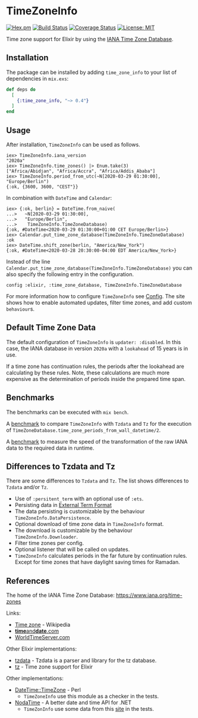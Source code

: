 # TimeZoneInfo
[![Hex.pm](https://img.shields.io/hexpm/v/time_zone_info.svg)](https://hex.pm/packages/time_zone_info)
[![Build Status](https://travis-ci.org/hrzndhrn/time_zone_info.svg?branch=master)](https://travis-ci.org/hrzndhrn/time_zone_info)
[![Coverage Status](https://coveralls.io/repos/github/hrzndhrn/time_zone_info/badge.svg)](https://coveralls.io/github/hrzndhrn/time_zone_info)
[![License: MIT](https://img.shields.io/badge/License-MIT-yellow.svg)](https://opensource.org/licenses/MIT)

Time zone support for Elixir by using the
[IANA Time Zone Database](https://www.iana.org/time-zones).

## Installation

The package can be installed by adding `time_zone_info` to your list of
dependencies in `mix.exs`:

```elixir
def deps do
  [
    {:time_zone_info, "~> 0.4"}
  ]
end
```

## Usage

After installation, `TimeZoneInfo` can be used as follows.
```
iex> TimeZoneInfo.iana_version
"2020a"
iex> TimeZoneInfo.time_zones() |> Enum.take(3)
["Africa/Abidjan", "Africa/Accra", "Africa/Addis_Ababa"]
iex> TimeZoneInfo.period_from_utc(~N[2020-03-29 01:30:00], "Europe/Berlin")
{:ok, {3600, 3600, "CEST"}}
```

In combination with `DateTime` and `Calendar`:
```
iex> {:ok, berlin} = DateTime.from_naive(
...>   ~N[2020-03-29 01:30:00],
...>   "Europe/Berlin",
...>    TimeZoneInfo.TimeZoneDatabase)
{:ok, #DateTime<2020-03-29 01:30:00+01:00 CET Europe/Berlin>}
iex> Calendar.put_time_zone_database(TimeZoneInfo.TimeZoneDatabase)
:ok
iex> DateTime.shift_zone(berlin, "America/New_York")
{:ok, #DateTime<2020-03-28 20:30:00-04:00 EDT America/New_York>}
```

Instead of the line
`Calendar.put_time_zone_database(TimeZoneInfo.TimeZoneDatabase)` you can also
specify the following entry in the configuration.
```
config :elixir, :time_zone_database, TimeZoneInfo.TimeZoneDatabase
```

For more information how to configure `TimeZoneInfo` see
[Config](https://hexdocs.pm/time_zone_info/config.html). The site shows how to
enable automated updates, filter time zones, and add custom `behaviour`s.

## Default Time Zone Data

The default configuration of `TimeZoneInfo` is `updater: :disabled`. In this
case, the IANA database in version `2020a` with a `lookahead` of 15 years is in
use.

If a time zone has continuation rules, the periods after the lookahead are
calculating by these rules. Note, these calculations are much more expensive as
the determination of periods inside the prepared time span.

## Benchmarks

The benchmarks can be executed with `mix bench`.

A [benchmark](bench/README.md) to compare `TimeZoneInfo` with `Tzdata` and `Tz`
for the execution of `TimeZoneDatabase.time_zone_periods_from_wall_datetime/2`.

A [benchmark](bench/trnasformer.md) to measure the speed of the transformation
of the raw IANA data to the required data in runtime.

## Differences to Tzdata and Tz

There are some differences to `Tzdata` and `Tz`. The list shows differences to
`Tzdata` and/or `Tz`.

- Use of `:persitent_term` with an optional use of `:ets`.
- Persisting data in
  [External Term Format](http://erlang.org/doc/apps/erts/erl_ext_dist.html)
- The data persisting is customizable by the behaviour
  `TimeZoneInfo.DataPersistence`.
- Optional download of time zone data in `TimeZoneInfo` format.
- The download is customizable by the behaviour `TimeZoneInfo.Downloader`.
- Filter time zones per config.
- Optional listener that will be called on updates.
- `TimeZoneInfo` calculates periods in the far future by continuation rules.
  Except for time zones that have daylight saving times for Ramadan.

## References

The home of the IANA Time Zone Database: https://www.iana.org/time-zones

Links:
- [Time zone](https://en.wikipedia.org/wiki/Time_zone) - Wikipedia
- [**time**and**date**.com](https://www.timeanddate.com/)
- [WorldTimeServer.com](https://www.worldtimeserver.com/)

Other Elixir implementations:
- [tzdata](https://github.com/lau/tzdata) - Tzdata is a parser and library for
  the tz database.
- [tz](https://github.com/mathieuprog/tz) - Time zone support for Elixir

Other implementations:
- [DateTime::TimeZone](https://github.com/houseabsolute/DateTime-TimeZone) - Perl
  - `TimeZoneInfo` use this module as a checker in the tests.
- [NodaTime](https://nodatime.org/) - A better date and time API for .NET
  - `TimeZonInfo` use some data from this
    [site](https://nodatime.org/tzvalidate/generate?version=2019c) in the tests.
